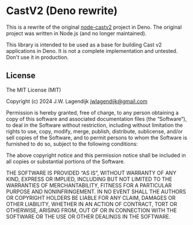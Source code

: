 # CastV2 (Deno rewrite)

This is a rewrite of the original
[node-castv2](https://github.com/thibauts/node-castv2) project in Deno. The
original project was written in Node.js (and no longer maintained).

This library is intended to be used as a base for building Cast v2 applications
in Deno. It is not a complete implementation and untested. Don't use it in
production.

## License

The MIT License (MIT)

Copyright (c) 2024 J.W. Lagendijk <jwlagendijk@gmail.com>

Permission is hereby granted, free of charge, to any person obtaining a copy of
this software and associated documentation files (the “Software”), to deal in
the Software without restriction, including without limitation the rights to
use, copy, modify, merge, publish, distribute, sublicense, and/or sell copies of
the Software, and to permit persons to whom the Software is furnished to do so,
subject to the following conditions:

The above copyright notice and this permission notice shall be included in all
copies or substantial portions of the Software.

THE SOFTWARE IS PROVIDED “AS IS”, WITHOUT WARRANTY OF ANY KIND, EXPRESS OR
IMPLIED, INCLUDING BUT NOT LIMITED TO THE WARRANTIES OF MERCHANTABILITY, FITNESS
FOR A PARTICULAR PURPOSE AND NONINFRINGEMENT. IN NO EVENT SHALL THE AUTHORS OR
COPYRIGHT HOLDERS BE LIABLE FOR ANY CLAIM, DAMAGES OR OTHER LIABILITY, WHETHER
IN AN ACTION OF CONTRACT, TORT OR OTHERWISE, ARISING FROM, OUT OF OR IN
CONNECTION WITH THE SOFTWARE OR THE USE OR OTHER DEALINGS IN THE SOFTWARE.
